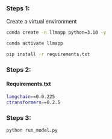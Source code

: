 ### Steps 1:

Create a virtual environment

```bash
conda create -n llmapp python=3.10 -y
```

```bash
conda activate llmapp
```

```bash
pip install -r requirements.txt
```

### Steps 2:

#### Requirements.txt

```bash
langchain==0.0.225
ctransformers==0.2.5
```

### Steps 3:

```bash
python run_model.py
```

